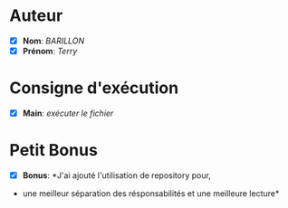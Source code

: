 # Auteur 
- [x] **Nom**: *BARILLON*
- [x] **Prénom**: *Terry*

# Consigne d'exécution
- [x] **Main**: *exécuter le fichier*

# Petit Bonus
- [x] **Bonus**: *J'ai ajouté l'utilisation de repository pour,
- une meilleur séparation des résponsabilités et une meilleure lecture*